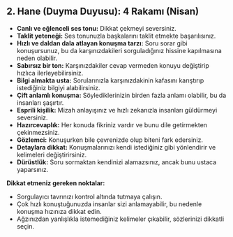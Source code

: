 ## 2. Hane (Duyma Duyusu): 4 Rakamı (Nisan)

* **Canlı ve eğlenceli ses tonu:** Dikkat çekmeyi seversiniz.
* **Taklit yeteneği:** Ses tonunuzla başkalarını taklit etmekte başarılısınız.
* **Hızlı ve daldan dala atlayan konuşma tarzı:** Soru sorar gibi konuşursunuz, bu da karşınızdakileri sorguladığınız hissine kapılmasına neden olabilir. 
* **Sabırsız bir ton:**  Karşınızdakiler cevap vermeden konuyu değiştirip hızlıca ilerleyebilirsiniz.
* **Bilgi almakta usta:** Sorularınızla karşınızdakinin kafasını karıştırıp istediğiniz bilgiyi alabilirsiniz.
* **Çift anlamlı konuşma:** Söylediklerinizin birden fazla anlamı olabilir, bu da insanları şaşırtır.
* **Esprili kişilik:** Mizah anlayışınız ve hızlı zekanızla insanları güldürmeyi seversiniz.
* **Hazırcevaplık:** Her konuda fikriniz vardır ve bunu dile getirmekten çekinmezsiniz.
* **Gözlemci:** Konuşurken bile çevrenizde olup biteni fark edersiniz.
* **Detaylara dikkat:** Konuşmalarınızı kendi istediğiniz gibi yönlendirir ve kelimeleri değiştirirsiniz.
* **Dürüstlük:** Soru sormaktan kendinizi alamazsınız, ancak bunu ustaca yaparsınız.

**Dikkat etmeniz gereken noktalar:**

* Sorgulayıcı tavrınızı kontrol altında tutmaya çalışın. 
* Çok hızlı konuştuğunuzda insanlar sizi anlamayabilir, bu nedenle konuşma hızınıza dikkat edin.
* Ağzınızdan yanlışlıkla istemediğiniz kelimeler çıkabilir, sözlerinizi dikkatli seçin. 
